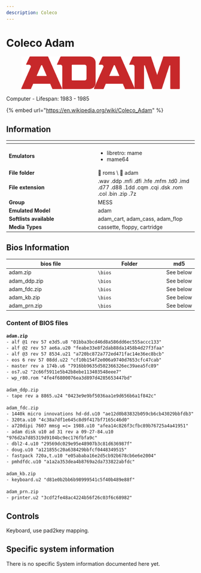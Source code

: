 ```yaml
---
description: Coleco
---
```


# Coleco Adam

<div align="left">

<figure><img src="https://raw.githubusercontent.com/fabricecaruso/es-theme-carbon/5b2195d8cce1b44a6aadc2a43c341e7511d4b48f/art/logos/adam.svg" alt=""><figcaption></figcaption></figure>

</div>

Computer - Lifespan: 1983 - 1985

{% embed url="https://en.wikipedia.org/wiki/Coleco_Adam" %}

## Information

<table data-header-hidden><thead><tr><th width="224"></th><th></th></tr></thead><tbody><tr><td><strong>Emulators</strong></td><td><ul><li>libretro: mame</li><li>mame64</li></ul></td></tr><tr><td><strong>File folder</strong></td><td><span data-gb-custom-inline data-tag="emoji" data-code="1f4c2">📂</span> roms \ <span data-gb-custom-inline data-tag="emoji" data-code="1f4c2">📂</span> adam</td></tr><tr><td><strong>File extension</strong></td><td>.wav .ddp .mfi .dfi .hfe .mfm .td0 .imd .d77 .d88 .1dd .cqm .cqi .dsk .rom .col .bin .zip .7z</td></tr><tr><td><strong>Group</strong></td><td>MESS</td></tr><tr><td><strong>Emulated Model</strong></td><td>adam</td></tr><tr><td><strong>Softlists available</strong></td><td>adam_cart, adam_cass, adam_flop</td></tr><tr><td><strong>Media Types</strong></td><td>cassette, floppy, cartridge</td></tr></tbody></table>

## Bios Information

<table><thead><tr><th width="224">bios file</th><th width="169">Folder</th><th>md5</th></tr></thead><tbody><tr><td>adam.zip</td><td><code>\bios</code></td><td>See below</td></tr><tr><td>adam_ddp.zip</td><td><code>\bios</code></td><td>See below</td></tr><tr><td>adam_fdc.zip</td><td><code>\bios</code></td><td>See below</td></tr><tr><td>adam_kb.zip</td><td><code>\bios</code></td><td>See below</td></tr><tr><td>adam_prn.zip</td><td><code>\bios</code></td><td>See below</td></tr></tbody></table>

### Content of BIOS files

<pre><code><strong>adam.zip
</strong>- alf @1 rev 57 e3d5.u8 "01bba3bcd46d8a586dd6ec555accc133"
- alf @2 rev 57 ae6a.u20 "feabe33e8f2dab88da1458b4d27f3faa"
- alf @3 rev 57 8534.u21 "a720bc872a772ed471fac14e36ec8bcb"
- eos 6 rev 57 08dd.u22 "cf10b154f2e006a9740d7653cfc47cab"
- master rev a 174b.u6 "7916bb9635d502366326ec39aea5fc89"
- os7.u2 "2c66f5911e5b42b8ebe113403548eee7"
- wp_r80.rom "4fe4f6800076ea3d897d4285653447bd"

adam_ddp.zip
- tape rev a 8865.u24 "0423e9e9bf5036aa1e9d656b6a1f842c"

adam_fdc.zip
- 1440k micro innovations hd-dd.u10 "ae12d0b83832b059cb6cb43029bbfdb3"
- 320ta.u10 "4c38a7df1e645c8d9f417bf7165c46d0"
- a720dipi 7607 mmsg =c= 1988.u10 "afea14c826f3cfbc89b76725a4a41951"
- adam disk u10 ad 31 rev a 09-27-84.u10 "976d2a7d85319d9104bc9ec176fbfa9c"
- dbl2-4.u10 "29569dc029e95e48907b3c81d636987f"
- doug.u10 "a121855c20a638429bbfcf0448349515"
- fastpack 720a,t.u10 "e05ababa16e2d5cb92b678cb6e6e2004"
- pmhdfdc.u10 "a1a2a353dea4b8769a2da733822abfdc"

adam_kb.zip
- keyboard.u2 "d81e0b2bb6b98999541c5f40b489e88f"

adam_prn.zip
- printer.u2 "3cdf2fe48ac4224b56f26c03f6c68982"
</code></pre>

## Controls

Keyboard, use pad2key mapping.

## Specific system information

There is no specific System information documented here yet.
